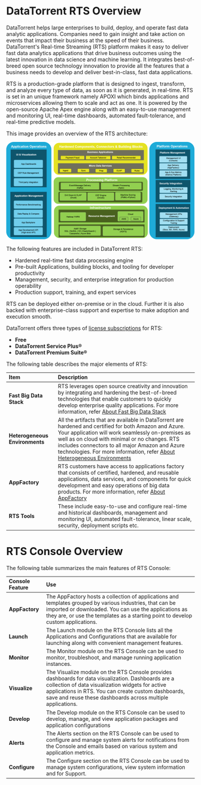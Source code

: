 DataTorrent RTS Overview
================================================================================
DataTorrent helps large enterprises to build, deploy, and operate fast data analytic applications. Companies need to gain insight and take action on events that impact their business at the speed of their business.  DataTorrent's Real-time Streaming (RTS) platform makes it easy to deliver fast data analytics applications that drive business outcomes using the latest innovation in data science and machine learning. It integrates best-of-breed open source technology innovation to provide all the features that a business needs to develop and deliver best-in-class, fast data applications.

RTS is a production-grade platform that is designed to ingest, transform, and analyze every type of data, as soon as it is generated, in real-time. RTS is set in an unique framework namely APOXI which binds applications and microservices allowing them to scale and act as one. It is powered by the open-source Apache Apex engine along with an easy-to-use management and monitoring UI, real-time dashboards, automated fault-tolerance, and real-time predictive models.

This image provides an overview of the RTS architecture:

![DataTorrent RTS Architecture](images/rts/DT_Architecture_image.png)

The following features are included in DataTorrent RTS:
- Hardened real-time fast data processing engine
- Pre-built Applications, building blocks, and tooling for developer productivity
- Management, security, and enterprise integration for production operability
- Production support, training, and expert services

RTS can be deployed either on-premise or in the cloud. Further it is also backed with enterprise-class support and expertise to make adoption and execution smooth.

DataTorrent offers three types of [license subscriptions](Licensing.md) for RTS:
- **Free**
- **DataTorrent Service Plus®**
- **DataTorrent Premium Suite®**  

The following table describes the major elements of RTS:


| Item | Description|
| :------------- | :------------- |
| **Fast Big Data Stack** | RTS leverages open source creativity and innovation by integrating and hardening the best-of-breed technologies that enable customers to quickly develop enterprise quality applications. For more information, refer [About Fast Big Data Stack](fast_big_data_stack.md)      |**Apoxi**| APOXI is the RTS framework that helps develop and operate big data products by stitching together data services. APOXI includes all the glue logic, registries, metrics platform, and application backplane required to get to production quickly. For more information, refer [About Apoxi](apoxi.md)|
| **Heterogeneous Environments** | All the artifacts that are available in DataTorrent are hardened and certified for both Amazon and Azure. Your application will work seamlessly on-premises as well as on cloud with minimal or no changes. RTS includes connectors to all major Amazon and Azure technologies. For more information, refer [About Heterogeneous Environments](heterogeneous_env.md)|
| **AppFactory** | RTS customers have access to applications factory that consists of certified, hardened, and reusable applications, data services, and components for quick development and easy operations of big data products. For more information, refer [About AppFactory](app_factory.md)|
| **RTS Tools** | These include easy-to-use and configure real-time and historical dashboards, management and monitoring UI, automated fault-tolerance, linear scale, security, deployment scripts etc. |

# RTS Console Overview

The following table summarizes the main features of RTS Console:

| Console Feature | Use   |
| :------------- | :------------- |
| **AppFactory** | The AppFactory hosts a collection of applications and templates grouped by various industries, that can be imported or downloaded. You can use the applications as they are, or use the templates as a starting point to develop custom applications.  |
| **Launch** | The Launch module on the RTS Console lists all the Applications and Configurations that are available for launching along with convenient management features. |
| **Monitor** | The Monitor module on the RTS Console can be used to monitor, troubleshoot, and manage running application instances. |
| **Visualize** | The Visualize module on the RTS Console provides dashboards for data visualization. Dashboards are a collection of data visualization widgets for active applications in RTS. You can create custom dashboards, save and reuse these dashboards across multiple applications. |
| **Develop** | The Develop module on the RTS Console can be used to develop, manage, and view application packages and application configurations |
| **Alerts** | The Alerts section on the RTS Console can be used to configure and manage system alerts for notifications from the Console and emails based on various system and application metrics. |
| **Configure** | The Configure section on the RTS Console can be used to manage system configurations, view system information and for Support.  |
